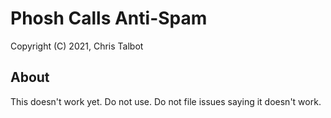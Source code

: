 # Phosh Calls Anti-Spam

Copyright (C) 2021, Chris Talbot

## About
This doesn't work yet. Do not use. Do not file issues saying it doesn't work.
